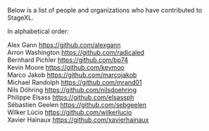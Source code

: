 Below is a list of people and organizations who have contributed to StageXL.

In alphabetical order:

Alex Gann <https://github.com/alexgann>  
Arron Washington <https://github.com/radicaled>  
Bernhard Pichler <https://github.com/bp74>  
Kevin Moore <https://github.com/kevmoo>  
Marco Jakob <https://github.com/marcojakob>  
Michael Randolph <https://github.com/mrand01>  
Nils Döhring <https://github.com/nilsdoehring>  
Philippe Elsass <https://github.com/elsassph>  
Sébastien Geelen <https://github.com/sebgeelen>  
Wilker Lúcio <https://github.com/wilkerlucio>  
Xavier Hainaux <https://github.com/xavierhainaux>  
